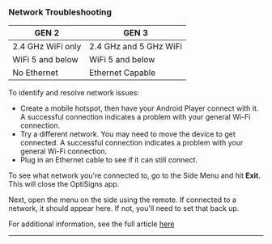 ### Network Troubleshooting

**GEN 2** | **GEN 3**  
---|---  
2.4 GHz WiFi only | 2.4 GHz and 5 GHz WiFi  
WiFi 5 and below | WiFi 5 and below  
No Ethernet | Ethernet Capable  
  
To identify and resolve network issues:

  * Create a mobile hotspot, then have your Android Player connect with it. A successful connection indicates a problem with your general Wi-Fi connection.
  * Try a different network. You may need to move the device to get connected. A successful connection indicates a problem with your general Wi-Fi connection.
  * Plug in an Ethernet cable to see if it can still connect.



To see what network you're connected to, go to the Side Menu and hit **Exit**. This will close the OptiSigns app.



Next, open the menu on the side using the remote. If connected to a network, it should appear here. If not, you'll need to set that back up.

For additional information, see the full article [here](https://support.optisigns.com/hc/en-us/articles/40147900639891)

---
